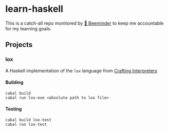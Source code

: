 # learn-haskell

This is a catch-all repo monitored by [:bee: Beeminder](https://www.beeminder.com/ussgarci/learn-haskell) to keep me accountable for my learning goals.

Projects
--------

### lox
A Haskell implementation of the `lox` language from [Crafting Interpreters](https://craftinginterpreters.com/)


#### Building
```
cabal build
cabal run lox-exe <absolute path to lox file>
```
#### Testing
```
cabal build lox-test
cabal run lox-test
```
